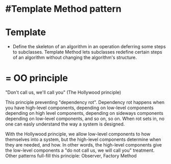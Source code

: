 #Template Method pattern
=
Template
=
- Define the skeleton of an algorithm in an operation deferring some steps to subclasses.
Template Method lets subclasses redefine certain steps of an algorithm without changing the algorithm's structure.

=
OO principle
=
"Don't call us, we'll call you" (The Hollywood principle)

This principle preventing "dependency rot". Dependency rot happens when you have high-level components, depending on low-level components
depending on high level components, depending on sideways components depending on low-level components, and so on, so on.
When rot sets in, no one can easly understand the way a system is designed.

With the Hollywood principle, we allow low-level components to how themselves into a system, but the high-level components
determine when they are needed, and how.
In other words, the high-level components give the low-level components a "do not call us, we will call you" treatment. 
Other patterns full-fill this principle:
Observer, Factory Method


